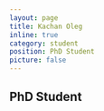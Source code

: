 ```yaml
---
layout: page
title: Kachan Oleg
inline: true
category: student
position: PhD Student
picture: false
---
```


## PhD Student
